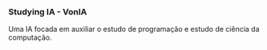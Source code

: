 ### Studying IA - VonIA
Uma IA focada em auxiliar o estudo de programação e estudo de ciência da computação.